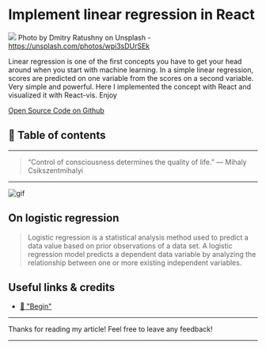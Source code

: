 # Implement linear regression in React

[<img src="https://images.unsplash.com/photo-1456081101716-74e616ab23d8?auto=format&fit=crop&w=1510&q=80&ixid=dW5zcGxhc2guY29tOzs7Ozs%3D">](
https://unsplash.com/photos/wpi3sDUrSEk)
Photo by Dmitry Ratushny on Unsplash - https://unsplash.com/photos/wpi3sDUrSEk

Linear regression is one of the first concepts you have to get your head around when you start with machine learning. In a simple linear regression, scores are predicted on one variable from the scores on a second variable. Very simple and powerful. Here I implemented the concept with React and visualized it with React-vis. Enjoy

[Open Source Code on Github](https://github.com/DDCreationStudios/logisticRegression/tree/feature/forArticle)


## 📄 Table of contents


---
>“Control of consciousness determines the quality of life.” ― Mihaly Csikszentmihalyi
---


![gif](https://camo.githubusercontent.com/8702cf6f8016bc06f20490036fa028e065cf38cf/687474703a2f2f672e7265636f726469742e636f2f647271577035393139352e676966)

## On logistic regression 

> Logistic regression is a statistical analysis method used to predict a data value based on prior observations of a data set. A logistic regression model predicts a dependent data variable by analyzing the relationship between one or more existing independent variables.





## Useful links & credits
- [📄 "Begin"](afgafgadgads)

---

Thanks for reading my article! Feel free to leave any feedback! 

---

<!-- Written by Daniel Deutsch (deudan1010@gmail.com) -->
